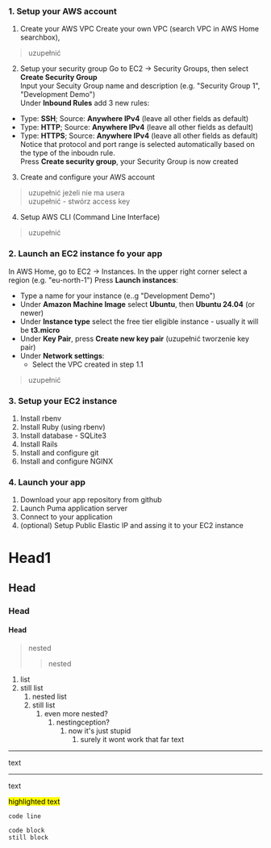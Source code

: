 ### 1. Setup your AWS account
1. Create your AWS VPC 
Create your own VPC (search VPC in AWS Home searchbox), 
>uzupełnić

2. Setup your security group
Go to EC2 -> Security Groups, then select **Create Security Group**  
Input your Secuity Group name and description (e.g. "Security Group 1", "Development Demo")  
Under **Inbound Rules** add 3 new rules:  
+ Type: **SSH**; Source: **Anywhere IPv4** (leave all other fields as default)  
+ Type: **HTTP**; Source: **Anywhere IPv4** (leave all other fields as default)  
+ Type: **HTTPS**; Source: **Anywhere IPv4** (leave all other fields as default)  
Notice that protocol and port range is selected automatically based on the type of the inboudn rule.  
Press **Create security group**, your Security Group is now created

3. Create and configure your AWS account
>uzupełnić jeżeli nie ma usera  
>uzupełnić - stwórz access key

4. Setup AWS CLI (Command Line Interface)
>uzupełnić

### 2. Launch an EC2 instance fo your app
In AWS Home, go to EC2 -> Instances. In the upper right corner select a region (e.g. "eu-north-1")
Press **Launch instances**:
+ Type a name for your instance (e..g "Development Demo")
+ Under **Amazon Machine Image** select **Ubuntu**, then **Ubuntu 24.04** (or newer)
+ Under **Instance type** select the free tier eligible instance - usually it will be **t3.micro**
+ Under **Key Pair**, press **Create new key pair**
	(uzupełnić tworzenie key pair)
+ Under **Network settings**:
	+ Select the VPC created in step 1.1
>uzupełnić

### 3. Setup your EC2 instance
1. Install rbenv
2. Install Ruby (using rbenv)
3. Install database - SQLite3
4. Install Rails
5. Install and configure git
6. Install and configure NGINX

### 4. Launch your app
1. Download your app repository from github
2. Launch Puma application server
3. Connect to your application
4. (optional) Setup Public Elastic IP and assing it to your EC2 instance
	
# Head1
## Head
### Head
#### Head

> nested
>> nested
1. list
2. still list
    1. nested list
    1. still list
        1. even more nested?
            1. nestingception?
                1. now it's just stupid
                    1. surely it wont work that far
text
*****
text
______
text

<mark>highlighted text</mark>

`code line`

```
code block
still block
```


